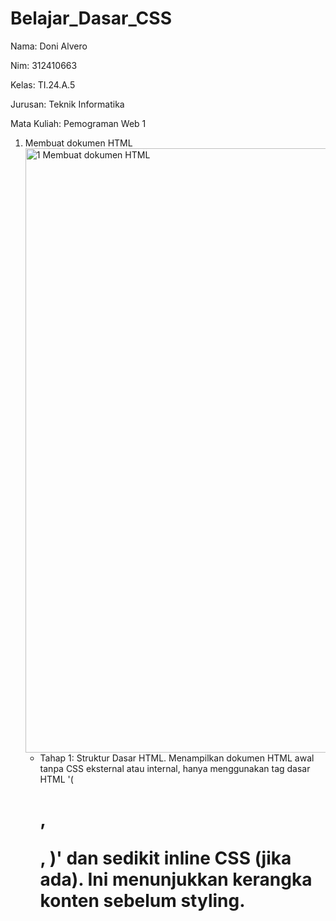 # Belajar_Dasar_CSS
Nama: Doni Alvero <p>
Nim: 312410663 <P>
Kelas: TI.24.A.5 <P>
Jurusan: Teknik Informatika <p>
Mata Kuliah: Pemograman Web 1 <p>

1. Membuat dokumen HTML
   <img width="1912" height="967" alt="1  Membuat dokumen HTML" src="https://github.com/user-attachments/assets/82799f10-22b4-43a0-b631-24a7eebe2031" />
   - Tahap 1: Struktur Dasar HTML. Menampilkan dokumen HTML awal tanpa CSS eksternal atau internal, hanya menggunakan tag dasar HTML '(<h1>, <p>, <a>)' dan sedikit inline CSS (jika ada). Ini menunjukkan kerangka           konten    sebelum styling.




